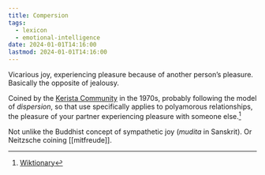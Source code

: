 ```yaml
---
title: Compersion
tags:
  - lexicon
  - emotional-intelligence
date: 2024-01-01T14:16:00
lastmod: 2024-01-01T14:16:00
---
```

Vicarious joy, experiencing pleasure because of another person’s pleasure. Basically the opposite of jealousy. 

Coined by the [Kerista Community](https://en.wikipedia.org/wiki/Kerista "w:Kerista") in the 1970s, probably following the model of _dispersion_, so that use specifically applies to polyamorous relationships, the pleasure of your partner experiencing pleasure with someone else.[^1]

Not unlike the Buddhist concept of sympathetic joy (_mudita_ in Sanskrit). Or Neitzsche coining [[mitfreude]].

[^1]: [Wiktionary](https://en.wiktionary.org/wiki/compersion)
